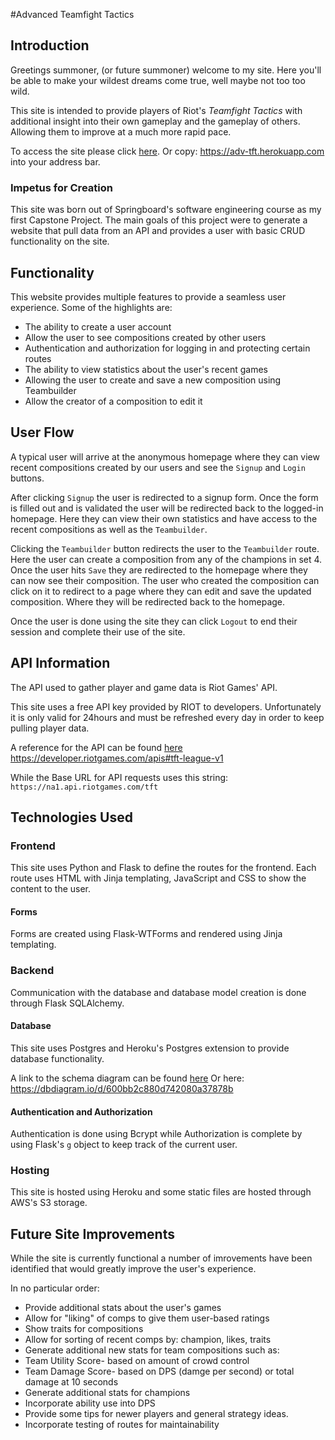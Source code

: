 #Advanced Teamfight Tactics

## Introduction 
Greetings summoner, (or future summoner) welcome to my site. Here you'll be able to make your wildest dreams come true, well maybe not too too wild.

This site is intended to provide players of Riot's *Teamfight Tactics* with additional insight into their own gameplay and the gameplay of others. Allowing them to improve at a much more rapid pace. 

To access the site please click [here](https://adv-tft.herokuapp.com). Or copy: https://adv-tft.herokuapp.com into your address bar. 

### Impetus for Creation
This site was born out of Springboard's software engineering course as my first Capstone Project. The main goals of this project were to generate a website that pull data from an API and provides a user with basic CRUD functionality on the site. 


## Functionality
This website provides multiple features to provide a seamless user experience. Some of the highlights are:
  
* The ability to create a user account  
* Allow the user to see compositions created by other users  
* Authentication and authorization for logging in and protecting certain routes
* The ability to view statistics about the user's recent games
* Allowing the user to create and save a new composition using Teambuilder
* Allow the creator of a composition to edit it

## User Flow
A typical user will arrive at the anonymous homepage where they can view recent compositions created by our users and see the `Signup` and `Login` buttons. 

After clicking `Signup` the user is redirected to a signup form. Once the form is filled out and is validated the user will be redirected back to the logged-in homepage. Here they can view their own statistics and have access to the recent compositions as well as the `Teambuilder`. 

Clicking the `Teambuilder` button redirects the user to the `Teambuilder` route. Here the user can create a composition from any of the champions in set 4. Once the user hits `Save` they are redirected to the homepage where they can now see their composition. The user who created the composition can click on it to redirect to a page where they can edit and save the updated composition. Where they will be redirected back to the homepage. 

Once the user is done using the site they can click `Logout` to end their session and complete their use of the site.  

## API Information
The API used to gather player and game data is Riot Games' API. 

This site uses a free API key provided by RIOT to developers. Unfortunately it is only valid for 24hours and must be refreshed every day in order to keep pulling player data. 

A reference for the API can be found [here](https://developer.riotgames.com/apis#tft-league-v1) 
https://developer.riotgames.com/apis#tft-league-v1 

While the Base URL for API requests uses this string:
`https://na1.api.riotgames.com/tft`

## Technologies Used
### Frontend 

This site uses Python and Flask to define the routes for the frontend. Each route uses HTML with Jinja templating, JavaScript and CSS to show the content to the user. 

#### Forms
Forms are created using Flask-WTForms and rendered using Jinja templating. 

### Backend

Communication with the database and database model creation is done through Flask SQLAlchemy. 

#### Database
This site uses Postgres and Heroku's Postgres extension to provide database functionality. 

A link to the schema diagram can be found [here](https://dbdiagram.io/d/600bb2c880d742080a37878b)
Or here: https://dbdiagram.io/d/600bb2c880d742080a37878b

#### Authentication and Authorization

Authentication is done using Bcrypt while Authorization is complete by using Flask's `g` object to keep track of the current user. 

### Hosting
This site is hosted using Heroku and some static files are hosted through AWS's S3 storage. 



## Future Site Improvements

While the site is currently functional a number of imrovements have been identified that would greatly improve the user's experience. 

In no particular order: 

* Provide additional stats about the user's games
* Allow for "liking" of comps to give them user-based ratings
* Show traits for compositions
* Allow for sorting of recent comps by: champion, likes, traits
* Generate additional new stats for team compositions such as: 
* 	Team Utility Score- based on amount of crowd control
*  Team Damage Score- based on DPS (damge per second) or total damage at 10 seconds
* Generate additional stats for champions
* 	Incorporate ability use into DPS 
*  Provide some tips for newer players and general strategy ideas.
*  Incorporate testing of routes for maintainability

